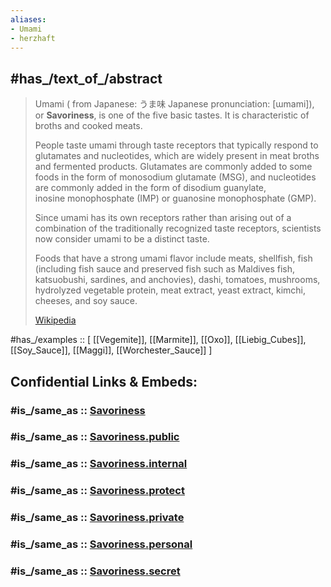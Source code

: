 ```yaml
---
aliases:
- Umami
- herzhaft
---
```


## #has_/text_of_/abstract 

> Umami ( from Japanese: うま味 Japanese pronunciation: [ɯmami]), or **Savoriness**, 
> is one of the five basic tastes. It is characteristic of broths and cooked meats. 
>
> People taste umami through taste receptors that typically respond to glutamates and  nucleotides, 
> which are widely present in meat broths and fermented products. 
> Glutamates are commonly added to some foods in the form of monosodium glutamate (MSG), 
> and nucleotides are commonly added in the form of disodium guanylate,  
> inosine monophosphate (IMP) or guanosine monophosphate (GMP). 
> 
> Since umami has its own receptors 
> rather than arising out of a combination of the traditionally recognized taste receptors, 
> scientists now consider umami to be a distinct taste.
>
> Foods that have a strong umami flavor include meats, shellfish, fish (including fish sauce 
> and preserved fish such as Maldives fish, katsuobushi, sardines, and anchovies), dashi, tomatoes, 
> mushrooms, hydrolyzed vegetable protein, meat extract, yeast extract, kimchi, cheeses, and soy sauce.
>
> [Wikipedia](https://en.wikipedia.org/wiki/Umami) 

#has_/examples :: [ [[Vegemite]], [[Marmite]], [[Oxo]], [[Liebig_Cubes]], [[Soy_Sauce]], [[Maggi]], [[Worchester_Sauce]] ] 


## Confidential Links & Embeds: 

### #is_/same_as :: [Savoriness](/_Standards/bio/Medicine/Anatomy/Nervous_System/Sensory_System/Taste/Savoriness.md) 

### #is_/same_as :: [Savoriness.public](/_public/bio/Medicine/Anatomy/Nervous_System/Sensory_System/Taste/Savoriness.public.md) 

### #is_/same_as :: [Savoriness.internal](/_internal/bio/Medicine/Anatomy/Nervous_System/Sensory_System/Taste/Savoriness.internal.md) 

### #is_/same_as :: [Savoriness.protect](/_protect/bio/Medicine/Anatomy/Nervous_System/Sensory_System/Taste/Savoriness.protect.md) 

### #is_/same_as :: [Savoriness.private](/_private/bio/Medicine/Anatomy/Nervous_System/Sensory_System/Taste/Savoriness.private.md) 

### #is_/same_as :: [Savoriness.personal](/_personal/bio/Medicine/Anatomy/Nervous_System/Sensory_System/Taste/Savoriness.personal.md) 

### #is_/same_as :: [Savoriness.secret](/_secret/bio/Medicine/Anatomy/Nervous_System/Sensory_System/Taste/Savoriness.secret.md)

